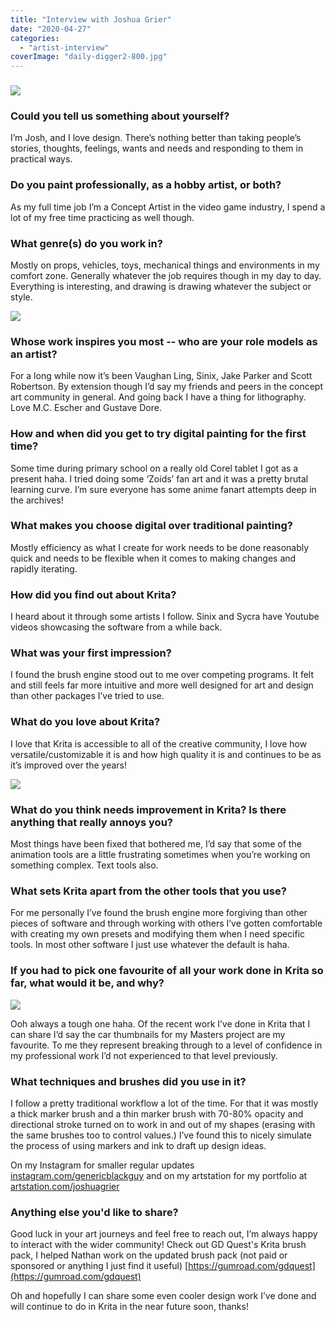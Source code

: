 ```yaml
---
title: "Interview with Joshua Grier"
date: "2020-04-27"
categories: 
  - "artist-interview"
coverImage: "daily-digger2-800.jpg"
---
```


### ![](images/daily-digger2-800.jpg)

### Could you tell us something about yourself?

I’m Josh, and I love design. There’s nothing better than taking people’s stories, thoughts, feelings, wants and needs and responding to them in practical ways.

### Do you paint professionally, as a hobby artist, or both?

As my full time job I’m a Concept Artist in the video game industry, I spend a lot of my free time practicing as well though.

### What genre(s) do you work in?

Mostly on props, vehicles, toys, mechanical things and environments in my comfort zone. Generally whatever the job requires though in my day to day. Everything is interesting, and drawing is drawing whatever the subject or style.

![](images/15-800.png)

### Whose work inspires you most -- who are your role models as an artist?

For a long while now it’s been Vaughan Ling, Sinix, Jake Parker and Scott Robertson. By extension though I’d say my friends and peers in the concept art community in general. And going back I have a thing for lithography. Love M.C. Escher and Gustave Dore.

### How and when did you get to try digital painting for the first time?

Some time during primary school on a really old Corel tablet I got as a present haha. I tried doing some ‘Zoids’ fan art and it was a pretty brutal learning curve. I’m sure everyone has some anime fanart attempts deep in the archives!

### What makes you choose digital over traditional painting?

Mostly efficiency as what I create for work needs to be done reasonably quick and needs to be flexible when it comes to making changes and rapidly iterating.

### How did you find out about Krita?

I heard about it through some artists I follow. Sinix and Sycra have Youtube videos showcasing the software from a while back.

### What was your first impression?

I found the brush engine stood out to me over competing programs. It felt and still feels far more intuitive and more well designed for art and design than other packages I’ve tried to use.

### What do you love about Krita?

I love that Krita is accessible to all of the creative community, I love how versatile/customizable it is and how high quality it is and continues to be as it’s improved over the years!

![](images/1-800.jpeg)

### What do you think needs improvement in Krita? Is there anything that really annoys you?

Most things have been fixed that bothered me, I’d say that some of the animation tools are a little frustrating sometimes when you’re working on something complex. Text tools also.

### What sets Krita apart from the other tools that you use?

For me personally I’ve found the brush engine more forgiving than other pieces of software and through working with others I’ve gotten comfortable with creating my own presets and modifying them when I need specific tools. In most other software I just use whatever the default is haha.

### If you had to pick one favourite of all your work done in Krita so far, what would it be, and why?

![](images/16-800.png)

Ooh always a tough one haha. Of the recent work I’ve done in Krita that I can share I’d say the car thumbnails for my Masters project are my favourite. To me they represent breaking through to a level of confidence in my professional work I’d not experienced to that level previously.

### What techniques and brushes did you use in it?

I follow a pretty traditional workflow a lot of the time. For that it was mostly a thick marker brush and a thin marker brush with 70-80% opacity and directional stroke turned on to work in and out of my shapes (erasing with the same brushes too to control values.) I’ve found this to nicely simulate the process of using markers and ink to draft up design ideas.

On my Instagram for smaller regular updates [instagram.com/genericblackguy](https://instagram.com/genericblackguy) and on my artstation for my portfolio at [artstation.com/joshuagrier](https://artstation.com/joshuagrier)

### Anything else you'd like to share?

Good luck in your art journeys and feel free to reach out, I’m always happy to interact with the wider community! Check out GD Quest's Krita brush pack, I helped Nathan work on the updated brush pack (not paid or sponsored or anything I just find it useful) [https://gumroad.com/gdquest](https://gumroad.com/gdquest)

Oh and hopefully I can share some even cooler design work I’ve done and will continue to do in Krita in the near future soon, thanks!
